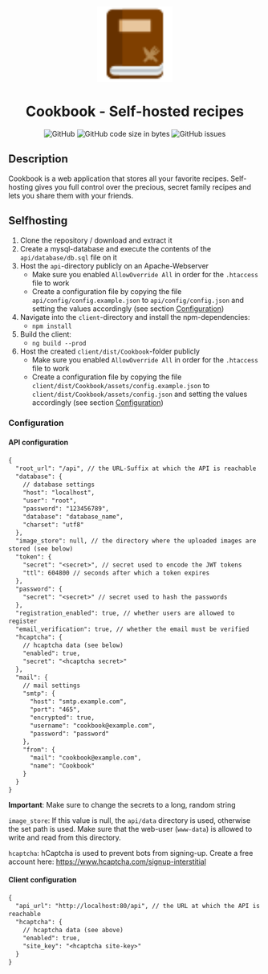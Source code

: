 <p align="center">
    <img alt="Cookbook" src="https://raw.githubusercontent.com/m-thalmann/Cookbook/master/client/src/assets/images/cookbook.svg" width="150"/>
</p>
<h1 align="center">Cookbook - Self-hosted recipes</h1>

<p align="center">
<img alt="GitHub" src="https://img.shields.io/github/license/m-thalmann/cookbook">
<img alt="GitHub code size in bytes" src="https://img.shields.io/github/languages/code-size/m-thalmann/cookbook">
<img alt="GitHub issues" src="https://img.shields.io/github/issues/m-thalmann/cookbook">
</p>

## Description

Cookbook is a web application that stores all your favorite recipes. Self-hosting gives you full control over the precious, secret family recipes and lets you share them with your friends.

## Selfhosting

1. Clone the repository / download and extract it
1. Create a mysql-database and execute the contents of the `api/database/db.sql` file on it
1. Host the `api`-directory publicly on an Apache-Webserver
   - Make sure you enabled `AllowOverride All` in order for the `.htaccess` file to work
   - Create a configuration file by copying the file `api/config/config.example.json` to `api/config/config.json` and setting the values accordingly (see section [Configuration](#configuration))
1. Navigate into the `client`-directory and install the npm-dependencies:
   - `npm install`
1. Build the client:
   - `ng build --prod`
1. Host the created `client/dist/Cookbook`-folder publicly
   - Make sure you enabled `AllowOverride All` in order for the `.htaccess` file to work
   - Create a configuration file by copying the file `client/dist/Cookbook/assets/config.example.json` to `client/dist/Cookbook/assets/config.json` and setting the values accordingly (see section [Configuration](#configuration))

### Configuration

#### API configuration

```jsonc
{
  "root_url": "/api", // the URL-Suffix at which the API is reachable
  "database": {
    // database settings
    "host": "localhost",
    "user": "root",
    "password": "123456789",
    "database": "database_name",
    "charset": "utf8"
  },
  "image_store": null, // the directory where the uploaded images are stored (see below)
  "token": {
    "secret": "<secret>", // secret used to encode the JWT tokens
    "ttl": 604800 // seconds after which a token expires
  },
  "password": {
    "secret": "<secret>" // secret used to hash the passwords
  },
  "registration_enabled": true, // whether users are allowed to register
  "email_verification": true, // whether the email must be verified
  "hcaptcha": {
    // hcaptcha data (see below)
    "enabled": true,
    "secret": "<hcaptcha secret>"
  },
  "mail": {
    // mail settings
    "smtp": {
      "host": "smtp.example.com",
      "port": "465",
      "encrypted": true,
      "username": "cookbook@example.com",
      "password": "password"
    },
    "from": {
      "mail": "cookbook@example.com",
      "name": "Cookbook"
    }
  }
}
```

**Important**: Make sure to change the secrets to a long, random string

`image_store`: If this value is null, the `api/data` directory is used, otherwise the set path is used. Make sure that the web-user (`www-data`) is allowed to write and read from this directory.

`hcaptcha`: hCaptcha is used to prevent bots from signing-up. Create a free account here: https://www.hcaptcha.com/signup-interstitial

#### Client configuration

```jsonc
{
  "api_url": "http://localhost:80/api", // the URL at which the API is reachable
  "hcaptcha": {
    // hcaptcha data (see above)
    "enabled": true,
    "site_key": "<hcaptcha site-key>"
  }
}
```

